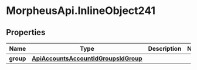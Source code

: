 # MorpheusApi.InlineObject241

## Properties

Name | Type | Description | Notes
------------ | ------------- | ------------- | -------------
**group** | [**ApiAccountsAccountIdGroupsIdGroup**](ApiAccountsAccountIdGroupsIdGroup.md) |  | 


